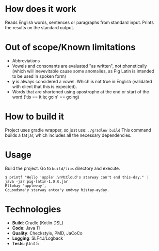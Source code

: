 How does it work
===
Reads English words, sentences or paragraphs from standard input. Prints the results on the standard output.

Out of scope/Known limitations
===
 * Abbreviations
 * Vowels and consonants are evaluated "as written", not phonetically (which will inevevitable cause some anomalies, as Pig Latin is intended to be used in spoken form)
 * **y** is always considered a vowel. Which is not true in English (validated with client that this is expected).
 * Words that are shortened using apostrophe at the end or start of the word ('tis == it is; goin' == going)
 
How to build it
===
Project uses gradle wrapper, so just use:
`./gradlew build`
This command builds a fat jar, which includes all the necessary dependencies.

Usage
===
Build the project. Go to `build/libs` directory and execute.
```
$ printf "Hello 'apple',\nMcCloud's starway can't end this-day." | java -jar pig-latin-1.0.0.jar
Ellohay 'appleway',
CcLoudsma'y starway antca'y endway histay-ayday.
```

Technologies
===
 * **Build**: Gradle (Kotlin DSL)
 * **Code**: Java 11
 * **Quality**: Checkstyle, PMD, JaCoCo
 * **Logging**: SLF4J/Logback
 * **Tests**: jUnit 5
